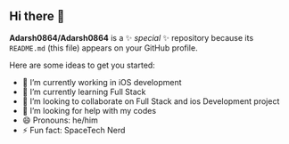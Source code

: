 ## Hi there 👋


**Adarsh0864/Adarsh0864** is a ✨ _special_ ✨ repository because its `README.md` (this file) appears on your GitHub profile.

Here are some ideas to get you started:
  
- 🔭 I’m currently working in iOS development 
- 🌱 I’m currently learning Full Stack
- 👯 I’m looking to collaborate on Full Stack and ios Development project
- 🤔 I’m looking for help with my codes
- 😄 Pronouns: he/him
- ⚡ Fun fact: SpaceTech Nerd

